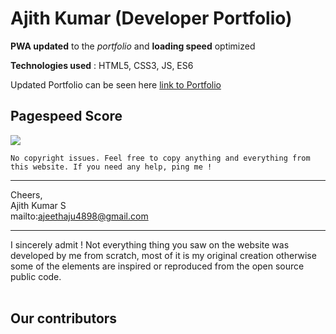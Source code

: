 # Ajith Kumar (Developer Portfolio)


**PWA updated** to the *portfolio* and **loading speed** optimized 

**Technologies used** : HTML5, CSS3, JS, ES6

Updated Portfolio can be seen here 
  [link to Portfolio](https://ajith4898.github.io)
<br />
## Pagespeed Score

<img src='https://github.com/Roshankrsoni/Roshankrsoni.github.io/blob/master/pagespeed.png?raw=true' />
<br />

`No copyright issues.
Feel free to copy anything and everything from this website.
If you need any help, ping me !`
________________________________________________________________________________________

Cheers, <br>
Ajith Kumar S<br>
mailto:ajeethaju4898@gmail.com
________________________________________________________________________________________

I sincerely admit ! Not everything thing you saw on the website was developed by me from
scratch, most of it is my original creation otherwise some of the elements are inspired
or reproduced from the open source public code.
<br /><br />
## **Our contributors** 

